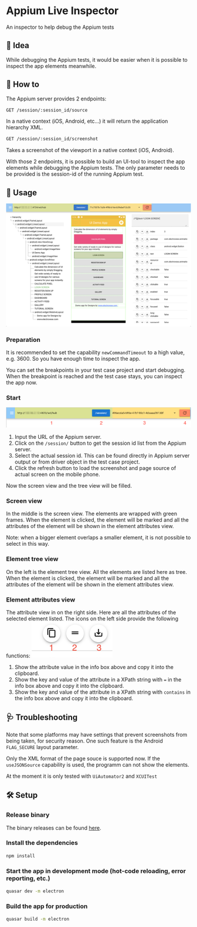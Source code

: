 # Appium Live Inspector

An inspector to help debug the Appium tests

## :dizzy: Idea
While debugging the Appium tests, it would be easier when it is possible to inspect the app elements meanwhile.

## :crystal_ball: How to
The Appium server provides 2 endpoints:
```bash
GET /session/:session_id/source
```
In a native context (iOS, Android, etc...) it will return the application hierarchy XML.
```bash
GET /session/:session_id/screenshot
```
Takes a screenshot of the viewport in a native context (iOS, Android).

With those 2 endpoints, it is possible to build an UI-tool to inspect the app elements while debugging the Appium tests. The only parameter needs to be provided is the session-id of the running Appium test.
## :footprints: Usage
![Appium Live Inspector](./public/window.png)
### Preparation
It is recommended to set the capability `newCommandTimeout` to a high value, e.g. 3600. So you have enough time to inspect the app.

You can set the breakpoints in your test case project and start debugging. When the breakpoint is reached and the test case stays, you can inspect the app now.
### Start
![Search bar](./public/searchbar.png)
1. Input the URL of the Appium server.
2. Click on the `/session/` button to get the session id list from the Appium server.
3. Select the actual session id. This can be found directly in Appium server output or from driver object in the test case project.
4. Click the refresh button to load the screenshot and page source of actual screen on the mobile phone.

Now the screen view and the tree view will be filled.

### Screen view
In the middle is the screen view. The elements are wrapped with green frames. When the element is clicked, the element will be marked and all the attributes of the element
will be shown in the element attributes view.

Note: when a bigger element overlaps a smaller element, it is not possible to select in this way.
### Element tree view
On the left is the element tree view. All the elements are listed here as tree. When the element is clicked, the element will be marked and all the attributes of the element
will be shown in the element attributes view.
### Element attributes view
The attribute view in on the right side. Here are all the attributes of the selected element listed. The icons on the left side provide
the following functions:
![Attribute view icons](./public/attributeviewicons.png)
1. Show the attribute value in the info box above and copy it into the clipboard.
2. Show the key and value of the attribute in a XPath string with `=` in the info box above and copy it into the clipboard.
3. Show the key and value of the attribute in a XPath string with `contains` in the info box above and copy it into the clipboard.

## :stethoscope: Troubleshooting
Note that some platforms may have settings that prevent screenshots from being taken, for security reason. One such feature is the Android ```FLAG_SECURE``` layout parameter.

Only the XML format of the page souce is supported now. If the `useJSONSource` capability is used, the programm can not show the elements.

At the moment it is only tested with `UiAutomator2` and `XCUITest`
## :hammer_and_wrench: Setup
### Release binary
The binary releases can be found [here](https://github.com/shenlian8/appium-live-inspector/releases).
### Install the dependencies
```bash
npm install
```
### Start the app in development mode (hot-code reloading, error reporting, etc.)
```bash
quasar dev -m electron
```
### Build the app for production
```bash
quasar build -m electron
```
